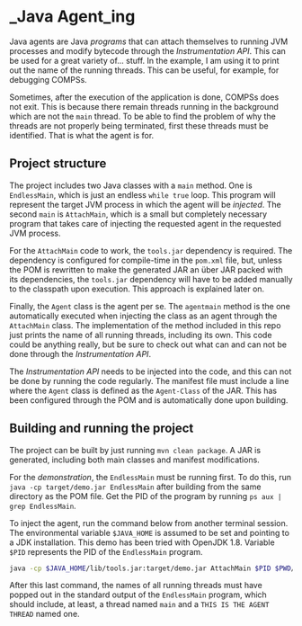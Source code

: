 # _Java Agent_ing

Java agents are Java _programs_ that can attach themselves to running JVM processes and modify bytecode through the _Instrumentation API_. This can be used for a great variety of... stuff.
In the example, I am using it to print out the name of the running threads. This can be useful, for example, for debugging COMPSs.

Sometimes, after the execution of the application is done, COMPSs does not exit. This is because there remain threads running in the background which are not the `main` thread.
To be able to find the problem of why the threads are not properly being terminated, first these threads must be identified. That is what the agent is for.

## Project structure

The project includes two Java classes with a `main` method. One is `EndlessMain`, which is just an endless `while true` loop. This program will represent the target JVM process in which the agent
will be _injected_. The second `main` is `AttachMain`, which is a small but completely necessary program that takes care of injecting the requested agent in the requested JVM process.

For the `AttachMain` code to work, the `tools.jar` dependency is required. The dependency is configured for compile-time in the `pom.xml` file, but, unless the POM is rewritten to make the
generated JAR an über JAR packed with its dependencies, the `tools.jar` dependency will have to be added manually to the classpath upon execution. This approach is explained later on.

Finally, the `Agent` class is the agent per se. The `agentmain` method is the one automatically executed when injecting the class as an agent through the `AttachMain` class.
The implementation of the method included in this repo just prints the name of all running threads, including its own. This code could be anything really, but be sure to check out what can
and can not be done through the _Instrumentation API_.

The _Instrumentation API_ needs to be injected into the code, and this can not be done by running the code regularly. The manifest file must include a line where the `Agent` class is defined as the
`Agent-Class` of the JAR. This has been configured through the POM and is automatically done upon building.

## Building and running the project

The project can be built by just running `mvn clean package`. A JAR is generated, including both main classes and manifest modifications.

For the _demonstration_, the `EndlessMain` must be running first. To do this, run `java -cp target/demo.jar EndlessMain` after building from the same directory as the POM file.
Get the PID of the program by running `ps aux | grep EndlessMain`.

To inject the agent, run the command below from another terminal session. The environmental variable `$JAVA_HOME` is assumed to be set and pointing to a JDK installation. This demo has been tried
with OpenJDK 1.8. Variable `$PID` represents the PID of the `EndlessMain` program.

```bash
java -cp $JAVA_HOME/lib/tools.jar:target/demo.jar AttachMain $PID $PWD/target/demo.jar
```

After this last command, the names of all running threads must have popped out in the standard output of the `EndlessMain` program, which should include, at least, a thread named `main`
and a `THIS IS THE AGENT THREAD` named one.